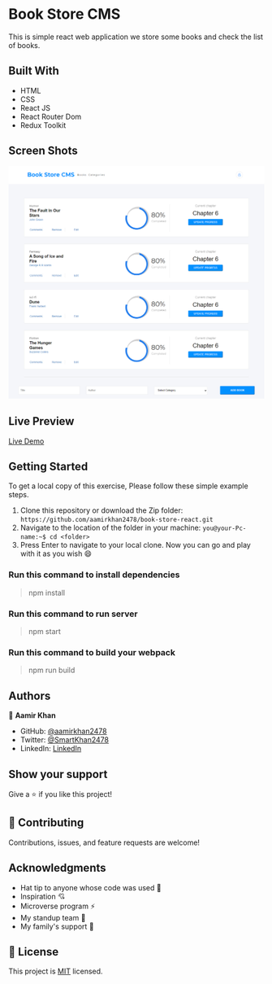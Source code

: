 # Book Store CMS

This is simple react web application we store some books and check the list of books.

## Built With

- HTML
- CSS
- React JS
- React Router Dom
- Redux Toolkit

## Screen Shots
![Screen Shots](src/Layouts/Assets/Images/book-store.png)

## Live Preview
[Live Demo](https://aamir-book-store.netlify.app/)

## Getting Started

To get a local copy of this exercise, Please follow these simple example steps.

1. Clone this repository or download the Zip folder:
`https://github.com/aamirkhan2478/book-store-react.git`
2. Navigate to the location of the folder in your machine:
   `you@your-Pc-name:~$ cd <folder>`
3. Press Enter to navigate to your local clone.
   Now you can go and play with it as you wish :smile:

### Run this command to install dependencies

> npm install

### Run this command to run server

> npm start

### Run this command to build your webpack

> npm run build


## Authors

:bust_in_silhouette: **Aamir Khan**

- GitHub: [@aamirkhan2478](https://github.com/aamirkhan2478)
- Twitter: [@SmartKhan2478](https://twitter.com/SmartKhan2478)
- LinkedIn: [LinkedIn](https://www.linkedin.com/in/aamir-khan-302a44237/)


## Show your support

Give a :star:️ if you like this project!

## :handshake: Contributing

Contributions, issues, and feature requests are welcome!

## Acknowledgments

- Hat tip to anyone whose code was used :beginner:
- Inspiration :cupid:
- Microverse program :zap:
- My standup team :bow_and_arrow:
- My family's support :raised_hands:

## :memo: License

This project is [MIT](./LICENSE) licensed.
